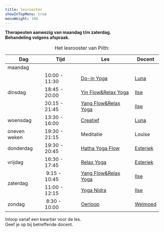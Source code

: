```yaml
---
title: lesrooster
showInTopMenu: true
menuWeight: 100
---
```


**Therapeuten aanwezig van maandag t/m zaterdag.**  
**Behandeling volgens afspraak.**

<table class="schedule"><caption>Het lesrooster van Piith:</caption>
<thead>
<tr>
<th class="day">Dag</th>
<th>Tijd</th>
<th>Les</th>
<th>Docent</th>
</tr>
</thead>
<tbody>
<tr>
<td class="day">maandag</td>
<td></td>
<td></td>
<td></td>
<tr>
<td class="day" rowspan="3">dinsdag</td>
<td><time>10:00</time> - <time>11:30</time></td>
<td><a href="/wie-doet-wat/luna-westerik/#do-in">Do-in Yoga</a></td>
<td><a href="/wie-doet-wat/luna-westerik/">Luna</a></td>
</tr>
<tr>
<td><time>18:45</time> - <time>20:00</time></td>
<td><a href="/wie-doet-wat/ilse-lam-dieters">Yin Flow&Relax Yoga</a></td>
<td><a href="/wie-doet-wat/ilse-lam-dieters">Ilse</a></td>
</tr>
<tr>
<td><time>20:15</time> - <time>21:45</time></td>
<td><a href="/wie-doet-wat/ilse-lam-dieters">Yang Flow&Relax Yoga</a></td>
<td><a href="/wie-doet-wat/ilse-lam-dieters">Ilse</a></td>
</tr>
<tr>
<td class="day">woensdag</td>
<td><time>13:30</time> - <time>16:00</time></td>
<td><a href="/wie-doet-wat/luna-westerik/">Creatief</a></td>
<td><a href="/wie-doet-wat/luna-westerik/">Luna</a></td>
</tr>
<tr>
<td class="day-description">oneven weken</td>
<td><time>19:30</time> - <time>21:15</time></td>
<td>Meditatie</td>
<td>Louise</td>
</tr>
<tr>
<td class="day">donderdag</td>
<td><time>19:30</time> - <time>20:45</time></td>
<td><a href="/wie-doet-wat/esteriek-de-heij/#hatha-yoga">Hatha Yoga Flow</a></td>
<td><a href="/wie-doet-wat/esteriek-de-heij/">Esteriek</a></td>
</tr>
<tr>
<td class="day">vrijdag</td>
<td><time>16:30</time> - <time>17:45</time></td>
<td><a href="/wie-doet-wat/esteriek-de-heij/#relax-yoga">Relax Yoga</a></td>
<td><a href="/wie-doet-wat/esteriek-de-heij/">Esteriek</a></td>
</tr>
<tr>
<tr>
<td class="day" rowspan="2">zaterdag</td>
<td><time datetime="09:15">&nbsp;9:15</time> - <time>10:45</time></td>
<td><a href="/wie-doet-wat/ilse-lam-dieters">Yang Flow&Relax Yoga</a></td>
<td><a href="/wie-doet-wat/ilse-lam-dieters">Ilse</a></td>
</tr>
<tr>
<td><time>11:00</time> - <time>12:15</time></td>
<td><a href="/wie-doet-wat/ilse-lam-dieters">Yoga Nidra</a></td>
<td><a href="/wie-doet-wat/ilse-lam-dieters">Ilse</a></td>
</tr>
<tr>
<td class="day">zondag</td>
<td><time datetime="08:30">&nbsp;8:30</time> - <time>10:00</time></td>
<td><a href="/wie-doet-wat/welmoed-arkenaar">Oerloop</a></td>
<td><a href="/wie-doet-wat/welmoed-arkenaar/">Welmoed</a></td>
</tr>
</tbody>
</table>

Inloop vanaf een kwartier voor de les.  
Geef je op bij betreffende docent.
